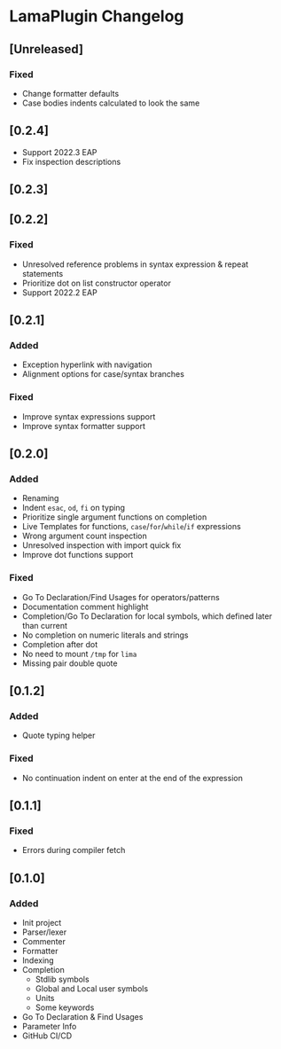 <!-- Keep a Changelog guide -> https://keepachangelog.com -->

# LamaPlugin Changelog

## [Unreleased]
### Fixed
- Change formatter defaults
- Case bodies indents calculated to look the same

## [0.2.4]
- Support 2022.3 EAP
- Fix inspection descriptions

## [0.2.3]

## [0.2.2]
### Fixed
- Unresolved reference problems in syntax expression & repeat statements
- Prioritize dot on list constructor operator
- Support 2022.2 EAP

## [0.2.1]
### Added
- Exception hyperlink with navigation
- Alignment options for case/syntax branches





### Fixed
- Improve syntax expressions support
- Improve syntax formatter support

## [0.2.0]
### Added
- Renaming
- Indent `esac`, `od`, `fi` on typing 
- Prioritize single argument functions on completion
- Live Templates for functions, `case`/`for`/`while`/`if` expressions
- Wrong argument count inspection
- Unresolved inspection with import quick fix
- Improve dot functions support





### Fixed
- Go To Declaration/Find Usages for operators/patterns
- Documentation comment highlight
- Completion/Go To Declaration for local symbols, which defined later than current
- No completion on numeric literals and strings
- Completion after dot
- No need to mount `/tmp` for `lima`
- Missing pair double quote

## [0.1.2]
### Added
- Quote typing helper






### Fixed
- No continuation indent on enter at the end of the expression

## [0.1.1]
### Fixed
- Errors during compiler fetch

## [0.1.0]
### Added
- Init project
- Parser/lexer
- Commenter
- Formatter
- Indexing
- Completion 
   - Stdlib symbols
   - Global and Local user symbols
   - Units
   - Some keywords
- Go To Declaration & Find Usages
- Parameter Info
- GitHub CI/CD